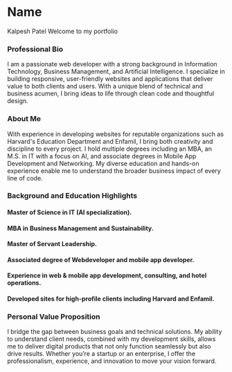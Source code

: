 # Name
Kalpesh Patel
Welcome to my portfolio

### Professional Bio
I am a passionate web developer with a strong background in Information Technology, Business Management, and Artificial Intelligence. I specialize in building responsive, user-friendly websites and applications that deliver value to both clients and users. With a unique blend of technical and business acumen, I bring ideas to life through clean code and thoughtful design.

### About Me
With experience in developing websites for reputable organizations such as Harvard's Education Department and Enfamil, I bring both creativity and discipline to every project. I hold multiple degrees including an MBA, an M.S. in IT with a focus on AI, and associate degrees in Mobile App Development and Networking. My diverse education and hands-on experience enable me to understand the broader business impact of every line of code.

### Background and Education Highlights
#### Master of Science in IT (AI specialization).
#### MBA in Business Management and Sustainability.
#### Master of Servant Leadership.
#### Associated degree of Webdeveloper and mobile app developer.
#### Experience in web & mobile app development, consulting, and hotel operations.
#### Developed sites for high-profile clients including Harvard and Enfamil.
   
### Personal Value Proposition
I bridge the gap between business goals and technical solutions. My ability to understand client needs, combined with my development skills, allows me to deliver digital products that not only function seamlessly but also drive results. Whether you’re a startup or an enterprise, I offer the professionalism, experience, and innovation to move your vision forward.
  
